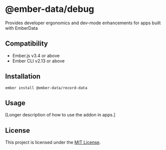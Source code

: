 # @ember-data/debug

Provides developer ergonomics and dev-mode enhancements for apps built with EmberData

## Compatibility

- Ember.js v3.4 or above
- Ember CLI v2.13 or above

## Installation

```
ember install @ember-data/record-data
```

## Usage

[Longer description of how to use the addon in apps.]

## License

This project is licensed under the [MIT License](LICENSE.md).

